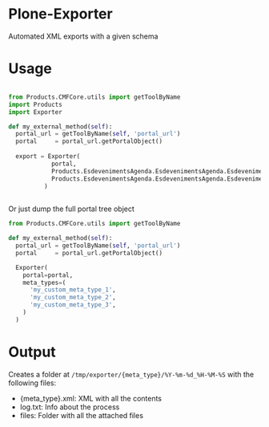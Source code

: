 # Plone-Exporter
Automated XML exports with a given schema

# Usage
```python

from Products.CMFCore.utils import getToolByName
import Products
import Exporter

def my_external_method(self):
  portal_url = getToolByName(self, 'portal_url')
  portal     = portal_url.getPortalObject()
  
  export = Exporter(
            portal,
            Products.EsdevenimentsAgenda.EsdevenimentsAgenda.EsdevenimentAgenda.schema, #My Archetype schema
            Products.EsdevenimentsAgenda.EsdevenimentsAgenda.EsdevenimentAgenda.EsdevenimentAgenda.meta_type #meta_type name for query catalog
          )
          
```

Or just dump the full portal tree object
```python
from Products.CMFCore.utils import getToolByName

def my_external_method(self):
  portal_url = getToolByName(self, 'portal_url')
  portal     = portal_url.getPortalObject()

  Exporter(
    portal=portal,
    meta_types=(
      'my_custom_meta_type_1',
      'my_custom_meta_type_2',
      'my_custom_meta_type_3',
    )
  )
```

# Output
Creates a folder at `/tmp/exporter/{meta_type}/%Y-%m-%d_%H-%M-%S` with the following files:
- {meta_type}.xml: XML with all the contents
- log.txt: Info about the process
- files: Folder with all the attached files
